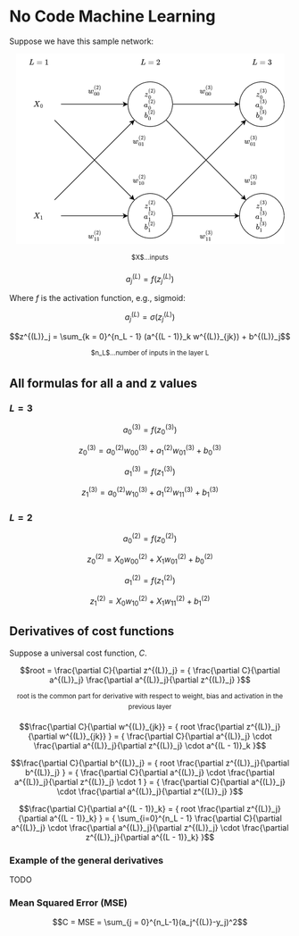 # No Code Machine Learning

Suppose we have this sample network:

<p align="center">
  <img alt="Sample network" src="docs/net.png">
  
  <p align="center">
    <sup>$X$...inputs</sup>
</p>
</p>

<!-- definition of the activation -->
```math
a^{(L)}_j = f(z^{(L)}_j)
```

Where $f$ is the activation function, e.g., sigmoid:

<!-- example of activation with the sigmoid activation function -->
```math
a^{(L)}_j = \sigma(z^{(L)}_j)
```

<!-- definition of z -->
```math
z^{(L)}_j = \sum_{k = 0}^{n_L - 1} (a^{(L - 1)}_k w^{(L)}_{jk}) + b^{(L)}_j
```
<p align="center">
  <sup>$n_L$...number of inputs in the layer L</sup>
</p>

## All formulas for all a and z values

### $L = 3$
<!-- formula for a^{(3)}_0 -->
```math
a^{(3)}_0 = f(z^{(3)}_0)
```

<!-- formula for z^{(3)}_0 -->
```math
z^{(3)}_0 = {
  a^{(2)}_0 w^{(3)}_{00} + 
  a^{(2)}_1 w^{(3)}_{01} + 
  b^{(3)}_0
}
```

<!-- formula for a^{(3)}_1 -->
```math
a^{(3)}_1 = f(z^{(3)}_1)
```

<!-- formula for z^{(3)}_1 -->
```math
z^{(3)}_1 = {
  a^{(2)}_0 w^{(3)}_{10} + 
  a^{(2)}_1 w^{(3)}_{11} + 
  b^{(3)}_1
}
```


### $L = 2$
<!-- formula for a^{(2)}_0 -->
```math
a^{(2)}_0 = f(z^{(2)}_0)
```

<!-- formula for z^{(2)}_0 -->
```math
z^{(2)}_0 = {
  X_0 w^{(2)}_{00} + 
  X_1 w^{(2)}_{01} + 
  b^{(2)}_0
}
```

<!-- formula for a^{(2)}_1 -->
```math
a^{(2)}_1 = f(z^{(2)}_1)
```

<!-- formula for z^{(L)}_1 -->
```math
z^{(2)}_1 = {
  X_0 w^{(2)}_{10} + 
  X_1 w^{(2)}_{11} + 
  b^{(2)}_1
}
```

## Derivatives of cost functions

Suppose a universal cost function, $C$.

<!-- the derivative of root -->
```math
root = \frac{\partial C}{\partial z^{(L)}_j} = {
  \frac{\partial C}{\partial a^{(L)}_j}
  \frac{\partial a^{(L)}_j}{\partial z^{(L)}_j}
}
```

<p align="center">
  <sup>root is the common part for derivative with respect to weight, bias and activation in the previous layer</sup>
</p>

<!-- partial derivative of C with respect to w^{(L)}_{jk} -->
```math
\frac{\partial C}{\partial w^{(L)}_{jk}} = {
  root
  \frac{\partial z^{(L)}_j}{\partial w^{(L)}_{jk}}
} = {
  \frac{\partial C}{\partial a^{(L)}_j} \cdot
  \frac{\partial a^{(L)}_j}{\partial z^{(L)}_j} \cdot
  a^{(L - 1)}_k
}
```

<!-- partial derivative of C with respect to b^{(L)}_j -->
```math
\frac{\partial C}{\partial b^{(L)}_j} = {
  root
  \frac{\partial z^{(L)}_j}{\partial b^{(L)}_j}
} = {
  \frac{\partial C}{\partial a^{(L)}_j} \cdot
  \frac{\partial a^{(L)}_j}{\partial z^{(L)}_j} \cdot
  1
} = {
  \frac{\partial C}{\partial a^{(L)}_j} \cdot
  \frac{\partial a^{(L)}_j}{\partial z^{(L)}_j}
}
```

<!-- partial derivative of C with respect to a^{(L - 1)}_k -->
```math
\frac{\partial C}{\partial a^{(L - 1)}_k} = {
  root
  \frac{\partial z^{(L)}_j}{\partial a^{(L - 1)}_k}
} = {
  \sum_{i=0}^{n_L - 1}
  \frac{\partial C}{\partial a^{(L)}_j} \cdot
  \frac{\partial a^{(L)}_j}{\partial z^{(L)}_j} \cdot
  \frac{\partial z^{(L)}_j}{\partial a^{(L - 1)}_k}
}
```

### Example of the general derivatives
TODO

### Mean Squared Error (MSE)

<!-- the definition of mse -->
```math
C = MSE = \sum_{j = 0}^{n_L-1}(a_j^{(L)}-y_j)^2
```


